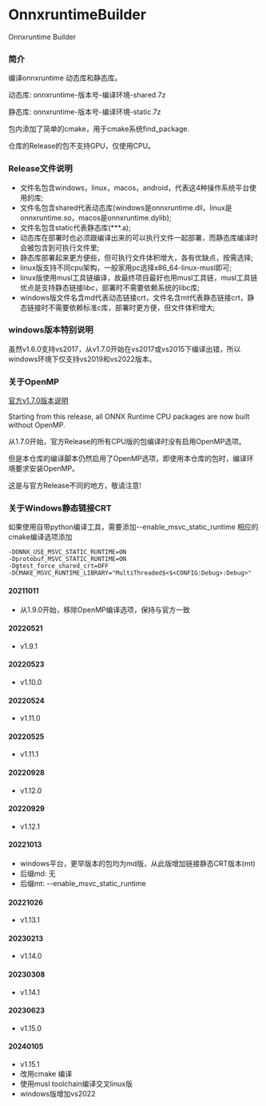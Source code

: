 # OnnxruntimeBuilder

Onnxruntime Builder

### 简介

编译onnxruntime 动态库和静态库。

动态库: onnxruntime-版本号-编译环境-shared.7z

静态库: onnxruntime-版本号-编译环境-static.7z

包内添加了简单的cmake，用于cmake系统find_package.

仓库的Release的包不支持GPU，仅使用CPU。

### Release文件说明
- 文件名包含windows，linux，macos，android，代表这4种操作系统平台使用的库;
- 文件名包含shared代表动态库(windows是onnxruntime.dll，linux是onnxruntime.so，macos是onnxruntime.dylib);
- 文件名包含static代表静态库(***.a);
- 动态库在部署时也必须跟编译出来的可以执行文件一起部署，而静态库编译时会被包含到可执行文件里;
- 静态库部署起来更方便些，但可执行文件体积增大，各有优缺点，按需选择;
- linux版支持不同cpu架构，一般家用pc选择x86_64-linux-musl即可;
- linux版使用musl工具链编译，故最终项目最好也用musl工具链，musl工具链优点是支持静态链接libc，部署时不需要依赖系统的libc库;
- windows版文件名含md代表动态链接crt，文件名含mt代表静态链接crt，静态链接时不需要依赖标准c库，部署时更方便，但文件体积增大;

### windows版本特别说明

虽然v1.6.0支持vs2017，从v1.7.0开始在vs2017或vs2015下编译出错，所以windows环境下仅支持vs2019和vs2022版本。

### 关于OpenMP

[官方v1.7.0版本说明](https://github.com/microsoft/onnxruntime/releases/tag/v1.7.0)

Starting from this release, all ONNX Runtime CPU packages are now built without OpenMP.

从1.7.0开始，官方Release的所有CPU版的包编译时没有启用OpenMP选项。

但是本仓库的编译脚本仍然启用了OpenMP选项，即使用本仓库的包时，编译环境要求安装OpenMP。

这是与官方Release不同的地方，敬请注意!

### 关于Windows静态链接CRT

如果使用自带python编译工具，需要添加--enable_msvc_static_runtime
相应的cmake编译选项添加

```
-DONNX_USE_MSVC_STATIC_RUNTIME=ON
-Dprotobuf_MSVC_STATIC_RUNTIME=ON
-Dgtest_force_shared_crt=OFF
-DCMAKE_MSVC_RUNTIME_LIBRARY="MultiThreaded$<$<CONFIG:Debug>:Debug>"
```

#### 20211011

- 从1.9.0开始，移除OpenMP编译选项，保持与官方一致

#### 20220521

- v1.9.1

#### 20220523

- v1.10.0

#### 20220524

- v1.11.0

#### 20220525

- v1.11.1

#### 20220928

- v1.12.0

#### 20220929

- v1.12.1

#### 20221013

- windows平台，更早版本的包均为md版，从此版增加链接静态CRT版本(mt)
- 后缀md: 无
- 后缀mt: --enable_msvc_static_runtime

#### 20221026

- v1.13.1

#### 20230213

- v1.14.0

#### 20230308

- v1.14.1

#### 20230623

- v1.15.0

#### 20240105

- v1.15.1
- 改用cmake 编译
- 使用musl toolchain编译交叉linux版
- windows版增加vs2022